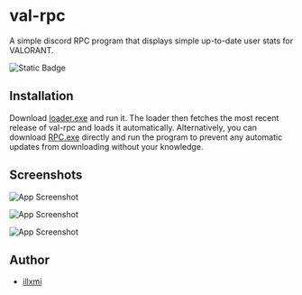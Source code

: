 
# val-rpc

A simple discord RPC program that displays simple up-to-date user stats for VALORANT.
 
![Static Badge](https://img.shields.io/badge/Build-1.2-green)

## Installation

Download [loader.exe](https://github.com/illxmi/val-rpc/raw/main/loader.exe) and run it. The loader then fetches the most recent release of val-rpc and loads it automatically. Alternatively, you can download [RPC.exe](https://github.com/illxmi/val-rpc/raw/main/RPC.exe) directly and run the program to prevent any automatic updates from downloading without your knowledge.
## Screenshots

![App Screenshot](https://i.gyazo.com/bd11ca5b399ee4c4bed160bbf413dd9d.png)

![App Screenshot](https://i.gyazo.com/2153e38e610892c02b339fc7ef4c81a0.png)

![App Screenshot](https://i.gyazo.com/e835568530b750c379f55eab58db7184.png)

## Author

- [illxmi](https://www.github.com/illxmi)

